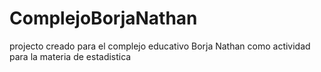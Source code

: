 # ComplejoBorjaNathan

projecto creado para el complejo educativo Borja Nathan  como actividad para la materia de estadistica
